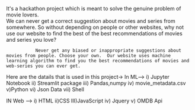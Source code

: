 It's a hackathon project which is meant to solve the genuine problem of movie lovers.  
We can never get a correct suggestion about movies and series from somewhere. So without depending on people or other websites, why not use our website  to find the best of the best recommendations of movies and series you love? 
                       
               Never get any biased or inappropriate suggestions about movies from people. Choose your own.  Our website uses machine learning algorithm to find you the best recommendations of movies and web-series you can ever get. 


Here are the datails that is used in this project->
In ML-->
i) Jupyter Notebook
ii) Streamlit package
iii) Pandas,numpy
iv) movie_metadata.csv
v)Python 
vi) Json Data
vii) Shell

IN Web -->
i) HTML
ii)CSS
III)JavaScript
iv) Jquery
v) OMDB Api

